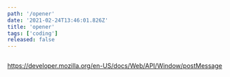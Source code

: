 ```yaml
---
path: '/opener'
date: '2021-02-24T13:46:01.826Z'
title: 'opener'
tags: ['coding']
released: false
---
```


```javascript

```

https://developer.mozilla.org/en-US/docs/Web/API/Window/postMessage